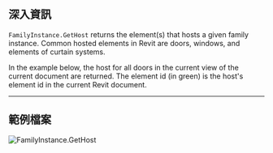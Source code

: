 ## 深入資訊
`FamilyInstance.GetHost` returns the element(s) that hosts a given family instance. Common hosted elements in Revit are doors, windows, and elements of curtain systems.

In the example below, the host for all doors in the current view of the current document are returned. The element id (in green) is the host's element id in the current Revit document.
___
## 範例檔案

![FamilyInstance.GetHost](./Revit.Elements.FamilyInstance.GetHost_img.jpg)
